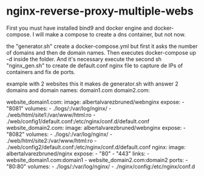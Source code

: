 # nginx-reverse-proxy-multiple-webs
First you must have installed bind9 and docker engine and docker-compose.
I will make a compose to create a dns container, but not now.

the "generator.sh" create a docker-compose.yml but first it asks the number of domains and then de domain names.
Then executes docker-compose up -d inside the folder.
And it's necessary execute the second sh "nginx_gen.sh" to create de default.conf nginx file to capture de IPs of containers and fix de ports.

example with 2 websites this it makes de generator.sh with answer 2 domains and domain names: domain1.com domain2.com:


website_domain1.com:
    image: albertalvarezbruned/webnginx
    expose:
            - "8081"
    volumes:
        - ./logs/:/var/log/nginx/
        - ./web/html/site1:/var/www/html:ro
        - ./web/config1/default.conf:/etc/nginx/conf.d/default.conf
website_domain2.com:
    image: albertalvarezbruned/webnginx
    expose:
            - "8082"
    volumes:
        - ./logs/:/var/log/nginx/
        - ./web/html/site2:/var/www/html:ro
        - ./web/config2/default.conf:/etc/nginx/conf.d/default.conf
nginx:
    image: albertalvarezbruned/nginx
    expose:
        - "80"
        - "443"
    links:
        - website_domain1.com:domain1
        - website_domain2.com:domain2
    ports:
        - "80:80"
    volumes:
        - ./logs/:/var/log/nginx/
        - ./nginx/config:/etc/nginx/conf.d
